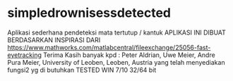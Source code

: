 # simpledrownisessdetected
Aplikasi sederhana pendeteksi mata tertutup / kantuk
APLIKASI INI DIBUAT BERDASARKAN INSPIRASI DARI https://www.mathworks.com/matlabcentral/fileexchange/25056-fast-eyetracking
Terima Kasih banyak kpd : Peter Aldrian, Uwe Meier, Andre Pura
Meier, University of Leoben, Leoben, Austria yang telah menyediakan fungsi2 yg di butuhkan
TESTED WIN 7/10 32/64 bit
